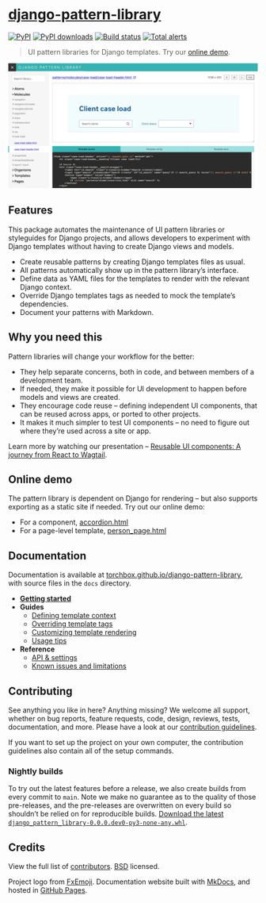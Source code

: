 # [django-pattern-library](https://torchbox.github.io/django-pattern-library/)

[![PyPI](https://img.shields.io/pypi/v/django-pattern-library.svg)](https://pypi.org/project/django-pattern-library/) [![PyPI downloads](https://img.shields.io/pypi/dm/django-pattern-library.svg)](https://pypi.org/project/django-pattern-library/) [![Build status](https://github.com/torchbox/django-pattern-library/workflows/CI/badge.svg)](https://github.com/torchbox/django-pattern-library/actions) [![Total alerts](https://img.shields.io/lgtm/alerts/g/torchbox/django-pattern-library.svg?logo=lgtm&logoWidth=18)](https://lgtm.com/projects/g/torchbox/django-pattern-library/alerts/)

> UI pattern libraries for Django templates. Try our [online demo](https://torchbox.github.io/django-pattern-library/demo/).

![Screenshot of the pattern library UI, with navigation, pattern rendering, and configuration](https://raw.githubusercontent.com/torchbox/django-pattern-library/main/.github/pattern-library-screenshot.webp)

## Features

This package automates the maintenance of UI pattern libraries or styleguides for Django projects, and allows developers to experiment with Django templates without having to create Django views and models.

- Create reusable patterns by creating Django templates files as usual.
- All patterns automatically show up in the pattern library’s interface.
- Define data as YAML files for the templates to render with the relevant Django context.
- Override Django templates tags as needed to mock the template’s dependencies.
- Document your patterns with Markdown.

## Why you need this

Pattern libraries will change your workflow for the better:

- They help separate concerns, both in code, and between members of a development team.
- If needed, they make it possible for UI development to happen before models and views are created.
- They encourage code reuse – defining independent UI components, that can be reused across apps, or ported to other projects.
- It makes it much simpler to test UI components – no need to figure out where they’re used across a site or app.

Learn more by watching our presentation – [Reusable UI components: A journey from React to Wagtail](https://www.youtube.com/watch?v=isrOufI7TKc).

## Online demo

The pattern library is dependent on Django for rendering – but also supports exporting as a static site if needed. Try out our online demo:

- For a component, [accordion.html](https://torchbox.github.io/django-pattern-library/demo/pattern/patterns/molecules/accordion/accordion.html)
- For a page-level template, [person_page.html](https://torchbox.github.io/django-pattern-library/demo/pattern/patterns/pages/people/person_page.html)

## Documentation

Documentation is available at [torchbox.github.io/django-pattern-library](https://torchbox.github.io/django-pattern-library/), with source files in the `docs` directory.

- **[Getting started](https://torchbox.github.io/django-pattern-library/getting-started/)**
- **Guides**
  - [Defining template context](https://torchbox.github.io/django-pattern-library/guides/defining-template-context/)
  - [Overriding template tags](https://torchbox.github.io/django-pattern-library/guides/overriding-template-tags/)
  - [Customizing template rendering](https://torchbox.github.io/django-pattern-library/guides/customizing-template-rendering/)
  - [Usage tips](https://torchbox.github.io/django-pattern-library/guides/usage-tips/)
- **Reference**
  - [API & settings](https://torchbox.github.io/django-pattern-library/reference/api/)
  - [Known issues and limitations](https://torchbox.github.io/django-pattern-library/reference/known-issues/)

## Contributing

See anything you like in here? Anything missing? We welcome all support, whether on bug reports, feature requests, code, design, reviews, tests, documentation, and more. Please have a look at our [contribution guidelines](https://github.com/torchbox/django-pattern-library/blob/main/CONTRIBUTING.md).

If you want to set up the project on your own computer, the contribution guidelines also contain all of the setup commands.

### Nightly builds

To try out the latest features before a release, we also create builds from every commit to `main`. Note we make no guarantee as to the quality of those pre-releases, and the pre-releases are overwritten on every build so shouldn’t be relied on for reproducible builds. [Download the latest `django_pattern_library-0.0.0.dev0-py3-none-any.whl`](http://torchbox.github.io/django-pattern-library/dist/django_pattern_library-0.0.0.dev0-py3-none-any.whl).

## Credits

View the full list of [contributors](https://github.com/torchbox/django-pattern-library/graphs/contributors). [BSD](https://github.com/torchbox/django-pattern-library/blob/main/LICENSE) licensed.

Project logo from [FxEmoji](https://github.com/mozilla/fxemoji). Documentation website built with [MkDocs](https://www.mkdocs.org/), and hosted in [GitHub Pages](https://pages.github.com/).
